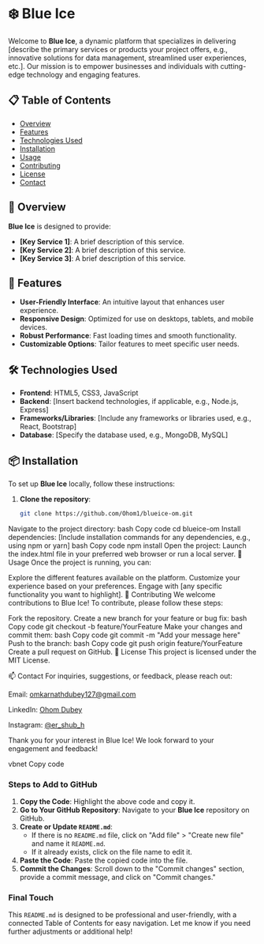 # ❄️ Blue Ice

Welcome to **Blue Ice**, a dynamic platform that specializes in delivering [describe the primary services or products your project offers, e.g., innovative solutions for data management, streamlined user experiences, etc.]. Our mission is to empower businesses and individuals with cutting-edge technology and engaging features.

## 📋 Table of Contents
- [Overview](#overview)
- [Features](#features)
- [Technologies Used](#technologies-used)
- [Installation](#installation)
- [Usage](#usage)
- [Contributing](#contributing)
- [License](#license)
- [Contact](#contact)

## 📝 Overview
**Blue Ice** is designed to provide:
- **[Key Service 1]**: A brief description of this service.
- **[Key Service 2]**: A brief description of this service.
- **[Key Service 3]**: A brief description of this service.

## 🌟 Features
- **User-Friendly Interface**: An intuitive layout that enhances user experience.
- **Responsive Design**: Optimized for use on desktops, tablets, and mobile devices.
- **Robust Performance**: Fast loading times and smooth functionality.
- **Customizable Options**: Tailor features to meet specific user needs.

## 🛠️ Technologies Used
- **Frontend**: HTML5, CSS3, JavaScript
- **Backend**: [Insert backend technologies, if applicable, e.g., Node.js, Express]
- **Frameworks/Libraries**: [Include any frameworks or libraries used, e.g., React, Bootstrap]
- **Database**: [Specify the database used, e.g., MongoDB, MySQL]

## 📦 Installation
To set up **Blue Ice** locally, follow these instructions:

1. **Clone the repository**:
   ```bash
   git clone https://github.com/Ohom1/blueice-om.git
Navigate to the project directory:
bash
Copy code
cd blueice-om
Install dependencies: [Include installation commands for any dependencies, e.g., using npm or yarn]
bash
Copy code
npm install
Open the project: Launch the index.html file in your preferred web browser or run a local server.
🚀 Usage
Once the project is running, you can:

Explore the different features available on the platform.
Customize your experience based on your preferences.
Engage with [any specific functionality you want to highlight].
🤝 Contributing
We welcome contributions to Blue Ice! To contribute, please follow these steps:

Fork the repository.
Create a new branch for your feature or bug fix:
bash
Copy code
git checkout -b feature/YourFeature
Make your changes and commit them:
bash
Copy code
git commit -m "Add your message here"
Push to the branch:
bash
Copy code
git push origin feature/YourFeature
Create a pull request on GitHub.
📄 License
This project is licensed under the MIT License.

📫 Contact
For inquiries, suggestions, or feedback, please reach out:

Email: omkarnathdubey127@gmail.com

LinkedIn: [Ohom Dubey](https://www.linkedin.com/in/ohom-dubey-23055917b/)

Instagram: [@er_shub_h](https://www.instagram.com/er_shub_h/?next=%2F)

Thank you for your interest in Blue Ice! We look forward to your engagement and feedback!

vbnet
Copy code

### Steps to Add to GitHub
1. **Copy the Code**: Highlight the above code and copy it.
2. **Go to Your GitHub Repository**: Navigate to your **Blue Ice** repository on GitHub.
3. **Create or Update `README.md`**:
   - If there is no `README.md` file, click on "Add file" > "Create new file" and name it `README.md`.
   - If it already exists, click on the file name to edit it.
4. **Paste the Code**: Paste the copied code into the file.
5. **Commit the Changes**: Scroll down to the "Commit changes" section, provide a commit message, and click on "Commit changes."

### Final Touch
This `README.md` is designed to be professional and user-friendly, with a connected Table of Contents for easy navigation. Let me know if you need further adjustments or additional help!





